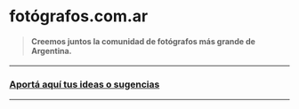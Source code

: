 # fotógrafos.com.ar

>#### Creemos juntos la comunidad de fotógrafos más grande de Argentina. 

---
### [Aportá aquí tus ideas o sugencias](https://github.com/galiprandi/fotografos.com.ar/issues/new)
---
